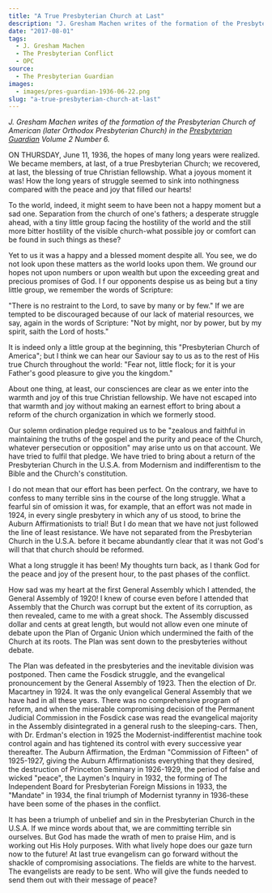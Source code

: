 ```yaml
---
title: "A True Presbyterian Church at Last"
description: "J. Gresham Machen writes of the formation of the Presbyterian Church of America in 1936."
date: "2017-08-01"
tags:
  - J. Gresham Machen
  - The Presbyterian Conflict
  - OPC
source:
  - The Presbyterian Guardian
images:
  - images/pres-guardian-1936-06-22.png
slug: "a-true-presbyterian-church-at-last"
---
```


_J. Gresham Machen writes of the formation of the Presbyterian Church of American (later Orthodox Presbyterian Church) in the [Presbyterian Guardian](https://www.opc.org/guardian.html) Volume 2 Number 6._

<span class="lead">ON THURSDAY, June 11, 1936, the hopes of many long years were realized. We became members, at last, of a true Presbyterian Church; we recovered, at last, the blessing of true Christian fellowship. What a joyous moment it was! How the long years of struggle seemed to sink into nothingness compared with the peace and joy that filled our hearts!</span>

To the world, indeed, it might seem to have been not a happy moment but a sad one. Separation from the church of one's fathers; a desperate struggle ahead, with a tiny little group facing the hostility of the world and the still more bitter hostility of the visible church-what possible joy or comfort can be found in such things as these?

Yet to us it was a happy and a blessed moment despite all. You see, we do not look upon these matters as the world looks upon them. We ground our hopes not upon numbers or upon wealth but upon the exceeding great and precious promises of God. I f our opponents despise us as being but a tiny little group, we remember the words of Scripture:

"There is no restraint to the Lord, to save by many or by few." If we are tempted to be discouraged because of our lack of material resources, we say, again in the words of Scripture: "Not by might, nor by power, but by my spirit, saith the Lord of hosts."

It is indeed only a little group at the beginning, this "Presbyterian Church of America"; but I think we can hear our Saviour say to us as to the rest of His true Church throughout the world: "Fear not, little flock; for it is your Father's good pleasure to give you the kingdom."

About one thing, at least, our consciences are clear as we enter into the warmth and joy of this true Christian fellowship. We have not escaped into that warmth and joy without making an earnest effort to bring about a reform of the church organization in which we formerly stood.

Our solemn ordination pledge required us to be "zealous and faithful in maintaining the truths of the gospel and the purity and peace of the Church, whatever persecution or opposition" may arise unto us on that account. We have tried to fulfil that pledge. We have tried to bring about a return of the Presbyterian Church in the U.S.A. from Modernism and indifferentism to the Bible and the Church's constitution.

I do not mean that our effort has been perfect. On the contrary, we have to confess to many terrible sins in the course of the long struggle. What a fearful sin of omission it was, for example, that an effort was not made in 1924, in every single presbytery in which any of us stood, to brine the Auburn Affirmationists to trial! But I do mean that we have not just followed the line of least resistance. We have not separated from the Presbyterian Church in the U.S.A. before it became abundantly clear that it was not God's will that that church should be reformed.

What a long struggle it has been! My thoughts turn back, as I thank God for the peace and joy of the present hour, to the past phases of the conflict.

How sad was my heart at the first General Assembly which I attended, the General Assembly of 1920! I knew of course even before I attended that Assembly that the Church was corrupt but the extent of its corruption, as then revealed, came to me with a great shock. The Assembly discussed dollar and cents at great length, but would not allow even one minute of debate upon the Plan of Organic Union which undermined the faith of the Church at its roots. The Plan was sent down to the presbyteries without debate.

The Plan was defeated in the presbyteries and the inevitable division was postponed. Then came the Fosdick struggle, and the evangelical pronouncement by the General Assembly of 1923. Then the election of Dr. Macartney in 1924. It was the only evangelical General Assembly that we have had in all these years. There was no comprehensive program of reform, and when the miserable compromising decision of the Permanent Judicial Commission in the Fosdick case was read the evangelical majority in the Assembly disintegrated in a general rush to the sleeping-cars. Then, with Dr. Erdman's election in 1925 the Modernist-indifferentist machine took control again and has tightened its control with every successive year thereafter. The Auburn Affirmation, the Erdman "Commission of Fifteen" of 1925-1927, giving the Auburn Affirmationists everything that they desired, the destruction of Princeton Seminary in 1926-1929, the period of false and wicked "peace", the Laymen's Inquiry in 1932, the forming of The Independent Board for Presbyterian Foreign Missions in 1933, the "Mandate" in 1934, the final triumph of Modernist tyranny in 1936-these have been some of the phases in the conflict.

It has been a triumph of unbelief and sin in the Presbyterian Church in the U.S.A. If we mince words about that, we are committing terrible sin ourselves. But God has made the wrath of men to praise Him, and is working out His Holy purposes. With what lively hope does our gaze turn now to the future! At last true evangelism can go forward without the shackle of compromising associations. The fields are white to the harvest. The evangelists are ready to be sent. Who will give the funds needed to send them out with their message of peace?